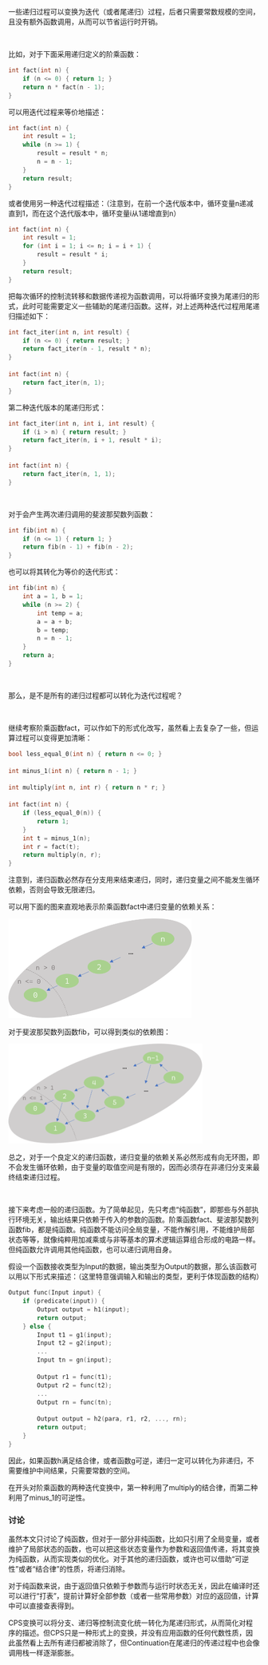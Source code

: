 一些递归过程可以变换为迭代（或者尾递归）过程，后者只需要常数规模的空间，且没有额外函数调用，从而可以节省运行时开销。

<br/>

比如，对于下面采用递归定义的阶乘函数：

```c
int fact(int n) {
	if (n <= 0) { return 1; }
	return n * fact(n - 1);
}
```

可以用迭代过程来等价地描述：

```c
int fact(int n) {
    int result = 1;
    while (n >= 1) {
        result = result * n;
        n = n - 1;
    }
    return result;
}
```

或者使用另一种迭代过程描述：（注意到，在前一个迭代版本中，循环变量n递减直到1，而在这个迭代版本中，循环变量i从1递增直到n）

```c
int fact(int n) {
    int result = 1;
    for (int i = 1; i <= n; i = i + 1) {
        result = result * i;
    }
    return result;
}
```

把每次循环的控制流转移和数据传递视为函数调用，可以将循环变换为尾递归的形式，此时可能需要定义一些辅助的尾递归函数。这样，对上述两种迭代过程用尾递归描述如下：

```c
int fact_iter(int n, int result) {
	if (n <= 0) { return result; }
	return fact_iter(n - 1, result * n);
}

int fact(int n) {
	return fact_iter(n, 1);
}
```

第二种迭代版本的尾递归形式：

```c
int fact_iter(int n, int i, int result) {
	if (i > n) { return result; }
	return fact_iter(n, i + 1, result * i);
}

int fact(int n) {
	return fact_iter(n, 1, 1);
}
```

<br/>

对于会产生两次递归调用的斐波那契数列函数：

```c
int fib(int n) {
	if (n <= 1) { return 1; }
	return fib(n - 1) + fib(n - 2);
}
```

也可以将其转化为等价的迭代形式：

```c
int fib(int n) {
    int a = 1, b = 1;
    while (n >= 2) {
        int temp = a;
        a = a + b;
        b = temp;
        n = n - 1;
    }
    return a;
}
```

<br/>

那么，是不是所有的递归过程都可以转化为迭代过程呢？

<br/>

继续考察阶乘函数fact，可以作如下的形式化改写，虽然看上去复杂了一些，但运算过程可以变得更加清晰：

```c++
bool less_equal_0(int n) { return n <= 0; }

int minus_1(int n) { return n - 1; }

int multiply(int n, int r) { return n * r; }

int fact(int n) {
    if (less_equal_0(n)) {
		return 1;
    }
    int t = minus_1(n);
    int r = fact(t);
    return multiply(n, r);
}
```

注意到，递归函数必然存在分支用来结束递归，同时，递归变量之间不能发生循环依赖，否则会导致无限递归。

可以用下面的图来直观地表示阶乘函数fact中递归变量的依赖关系：

<img src="assets/recursion_elimination/fact_resursion_graph.png" height="200px">

对于斐波那契数列函数fib，可以得到类似的依赖图：

<img src="assets/recursion_elimination/fib_resursion_graph.png" height="200px">

总之，对于一个良定义的递归函数，递归变量的依赖关系必然形成有向无环图，即不会发生循环依赖，由于变量的取值空间是有限的，因而必须存在非递归分支来最终结束递归过程。

<br/>

接下来考虑一般的递归函数。为了简单起见，先只考虑“纯函数”，即那些与外部执行环境无关，输出结果只依赖于传入的参数的函数。阶乘函数fact、斐波那契数列函数fib，都是纯函数。纯函数不能访问全局变量，不能作解引用，不能维护局部状态等等，就像纯粹用加减乘或与非等基本的算术逻辑运算组合形成的电路一样。但纯函数允许调用其他纯函数，也可以递归调用自身。

假设一个函数接收类型为Input的数据，输出类型为Output的数据，那么该函数可以用以下形式来描述：（这里特意强调输入和输出的类型，更利于体现函数的结构）

```c
Output func(Input input) {
    if (predicate(input)) {
        Output output = h1(input);
        return output;
    } else {
        Input t1 = g1(input);
        Input t2 = g2(input);
        ...
        Input tn = gn(input);

        Output r1 = func(t1);
        Output r2 = func(t2);
        ...
        Output rn = func(tn);
        
        Output output = h2(para, r1, r2, ..., rn);
        return output;
    }
}
```



因此，如果函数h满足结合律，或者函数g可逆，递归一定可以转化为非递归，不需要维护中间结果，只需要常数的空间。

在开头对阶乘函数的两种迭代变换中，第一种利用了multiply的结合律，而第二种利用了minus_1的可逆性。





### 讨论

虽然本文只讨论了纯函数，但对于一部分非纯函数，比如只引用了全局变量，或者维护了局部状态的函数，也可以把这些状态变量作为参数和返回值传递，将其变换为纯函数，从而实现类似的优化。对于其他的递归函数，或许也可以借助“可逆性”或者“结合律”的性质，将递归消除。

对于纯函数来说，由于返回值只依赖于参数而与运行时状态无关，因此在编译时还可以进行“打表”，提前计算好全部参数（或者一些常用参数）对应的返回值，计算中可以直接查表得到。

CPS变换可以将分支、递归等控制流变化统一转化为尾递归形式，从而简化对程序的描述。但CPS只是一种形式上的变换，并没有应用函数的任何代数性质，因此虽然看上去所有递归都被消除了，但Continuation在尾递归的传递过程中也会像调用栈一样逐渐膨胀。

